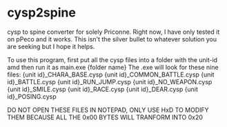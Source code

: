 # cysp2spine
cysp to spine converter for solely Priconne.
Right now, I have only tested it on pPeco and it works. This isn't the silver bullet to whatever solution you are seeking but I hope it helps.

To use this program, first put all the cysp files into a folder with the unit-id amd then run it as main.exe {folder name}
The .exe will look for these nine files: 
{unit id}_CHARA_BASE.cysp
{unit id}_COMMON_BATTLE.cysp
{unit id}_BATTLE.cysp
{unit id}_RUN_JUMP.cysp
{unit id}_NO_WEAPON.cysp
{unit id}_SMILE.cysp
{unit id}_RACE.cysp
{unit id}_DEAR.cysp
{unit id}_POSING.cysp

DO NOT OPEN THESE FILES IN NOTEPAD, ONLY USE HxD TO MODIFY THEM BECAUSE ALL THE 0x00 BYTES WILL TRANFORM INTO 0x20
